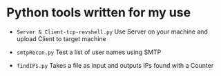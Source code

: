 # Python tools written for my use

- `Server & Client-tcp-revshell.py` Use Server on your machine and upload Client to target machine

- `smtpRecon.py` Test a list of user names using SMTP

- `findIPs.py` Takes a file as input and outputs IPs found with a Counter

